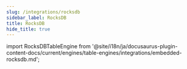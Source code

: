 ```yaml
---
slug: /integrations/rocksdb
sidebar_label: RocksDB
title: RocksDB
hide_title: true
---
```


import RocksDBTableEngine from '@site/i18n/ja/docusaurus-plugin-content-docs/current/engines/table-engines/integrations/embedded-rocksdb.md';

<RocksDBTableEngine/>
